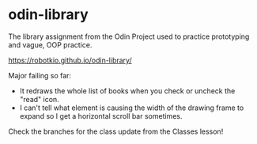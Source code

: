 # odin-library
The library assignment from the Odin Project used to practice prototyping and vague, OOP practice.

https://robotkio.github.io/odin-library/

Major failing so far: 
- It redraws the whole list of books when you check or uncheck the "read" icon.
- I can't tell what element is causing the width of the drawing frame to expand so I get a horizontal scroll bar sometimes.

Check the branches for the class update from the Classes lesson!